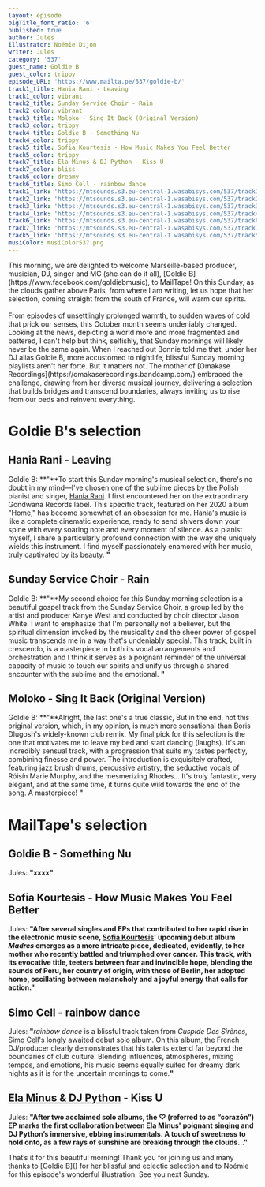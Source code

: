 ```yaml
---
layout: episode
bigTitle_font_ratio: '6'
published: true
author: Jules
illustrator: Noémie Dijon
writer: Jules
category: '537'
guest_name: Goldie B
guest_color: trippy
episode_URL: 'https://www.mailta.pe/537/goldie-b/'
track1_title: Hania Rani - Leaving
track1_color: vibrant
track2_title: Sunday Service Choir - Rain
track2_color: vibrant
track3_title: Moloko - Sing It Back (Original Version)
track3_color: trippy
track4_title: Goldie B - Something Nu
track4_color: trippy
track5_title: Sofia Kourtesis - How Music Makes You Feel Better
track5_color: trippy
track7_title: Ela Minus & DJ Python - Kiss U
track7_color: bliss
track6_color: dreamy
track6_title: Simo Cell - rainbow dance
track1_link: 'https://mtsounds.s3.eu-central-1.wasabisys.com/537/track1.mp3'
track2_link: 'https://mtsounds.s3.eu-central-1.wasabisys.com/537/track2.mp3'
track3_link: 'https://mtsounds.s3.eu-central-1.wasabisys.com/537/track3.mp3'
track4_link: 'https://mtsounds.s3.eu-central-1.wasabisys.com/537/track4.mp3'
track6_link: 'https://mtsounds.s3.eu-central-1.wasabisys.com/537/track6.mp3'
track7_link: 'https://mtsounds.s3.eu-central-1.wasabisys.com/537/track7.mp3'
track5_link: 'https://mtsounds.s3.eu-central-1.wasabisys.com/537/track5.mp3'
musiColor: musiColor537.png
---
```

<p id="introduction">
	This morning, we are delighted to welcome Marseille-based producer, musician, DJ, singer and MC (she can do it all), [Goldie B](https://www.facebook.com/goldiebmusic), to MailTape! On this Sunday, as the clouds gather above Paris, from where I am writing, let us hope that her selection, coming straight from the south of France, will warm our spirits.
	<br><br>
	From episodes of unsettlingly prolonged warmth, to sudden waves of cold that prick our senses, this October month seems undeniably changed. Looking at the news, depicting a world more and more fragmented and battered, I can't help but think, selfishly, that Sunday mornings will likely never be the same again. When I reached out Bonnie told me that, under her DJ alias Goldie B, more accustomed to nightlife, blissful Sunday morning playlists aren't her forte. But it matters not. The mother of [Omakase Recordings](https://omakaserecordings.bandcamp.com/) embraced the challenge, drawing from her diverse musical journey, delivering a selection that builds bridges and transcend boundaries, always inviting us to rise from our beds and reinvent everything.
</p>

# Goldie B's selection

## Hania Rani - Leaving

Goldie B: **"**To start this Sunday morning's musical selection, there's no doubt in my mind—I've chosen one of the sublime pieces by the Polish pianist and singer, [Hania Rani](https://haniarani.bandcamp.com/). I first encountered her on the extraordinary Gondwana Records label. This specific track, featured on her 2020 album "Home," has become somewhat of an obsession for me. Hania's music is like a complete cinematic experience, ready to send shivers down your spine with every soaring note and every moment of silence. As a pianist myself, I share a particularly profound connection with the way she uniquely wields this instrument. I find myself passionately enamored with her music, truly captivated by its beauty.
**"**

## Sunday Service Choir - Rain

Goldie B: **"**My second choice for this Sunday morning selection is a beautiful gospel track from the Sunday Service Choir, a group led by the artist and producer Kanye West and conducted by choir director Jason White. I want to emphasize that I'm personally not a believer, but the spiritual dimension invoked by the musicality and the sheer power of gospel music transcends me in a way that's undeniably special. This track, built in crescendo, is a masterpiece in both its vocal arrangements and orchestration and I think it serves as a poignant reminder of the universal capacity of music to touch our spirits and unify us through a shared encounter with the sublime and the emotional.
**"**

## Moloko - Sing It Back (Original Version)

Goldie B: **"**Alright, the last one's a true classic, But in the end, not this original version, which, in my opinion, is much more sensational than Boris Dlugosh's widely-known club remix. My final pick for this selection is the one that motivates me to leave my bed and start dancing (laughs). It's an incredibly sensual track, with a progression that suits my tastes perfectly, combining finesse and power. The introduction is exquisitely crafted, featuring jazz brush drums, percussive artistry, the seductive vocals of Róisín Marie Murphy, and the mesmerizing Rhodes... It's truly fantastic, very elegant, and at the same time, it turns quite wild towards the end of the song. A masterpiece!
**"**

# MailTape's selection

## Goldie B - Something Nu

Jules: **"**xxxx**"**

## Sofia Kourtesis - How Music Makes You Feel Better

Jules: **"**After several singles and EPs that contributed to her rapid rise in the electronic music scene, [Sofia Kourtesis](https://sofiakourtesis.bandcamp.com/album/madres-2)' upcoming debut album <i>Madres</i> emerges as a more intricate piece, dedicated, evidently, to her mother who recently battled and triumphed over cancer. This track, with its evocative title, teeters between fear and invincible hope, blending the sounds of Peru, her country of origin, with those of Berlin, her adopted home, oscillating between melancholy and a joyful energy that calls for action.**"**

## Simo Cell - rainbow dance

Jules: **"**<i>rainbow dance</i> is a blissful track taken from <i>Cuspide Des Sirènes</i>, [Simo Cell](https://simocell.bandcamp.com/album/cuspide-des-sir-nes-album)'s longly awaited debut solo album. On this album, the French DJ/producer clearly demonstrates that his talents extend far beyond the boundaries of club culture. Blending influences, atmospheres, mixing tempos, and emotions, his music seems equally suited for dreamy dark nights as it is for the uncertain mornings to come.**"**

## [Ela Minus & DJ Python](https://elaminus.bandcamp.com/album/ep) - Kiss U

Jules: **"**After two acclaimed solo albums, the ♡ (referred to as “corazón”) EP marks the first collaboration between Ela Minus' poignant singing and DJ Python’s immersive, ebbing instrumentals. A touch of sweetness to hold onto, as a few rays of sunshine are breaking through the clouds...**"**

<p id="outroduction">That’s it for this beautiful morning! Thank you for joining us and many thanks to [Goldie B]() for her blissful and eclectic selection and to Noémie for this episode's wonderful illustration. See you next Sunday.</p>
